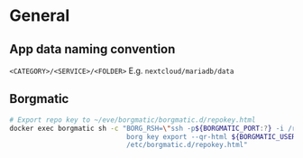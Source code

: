 # General

## App data naming convention
`<CATEGORY>/<SERVICE>/<FOLDER>`
E.g. `nextcloud/mariadb/data`

## Borgmatic
```bash
# Export repo key to ~/eve/borgmatic/borgmatic.d/repokey.html
docker exec borgmatic sh -c "BORG_RSH=\"ssh -p${BORGMATIC_PORT:?} -i /root/.ssh/${HOSTNAME:?}\" \
                             borg key export --qr-html ${BORGMATIC_USER:?}@${BORGMATIC_HOST:?}:${BORGMATIC_PATH:?} \
                             /etc/borgmatic.d/repokey.html"
```